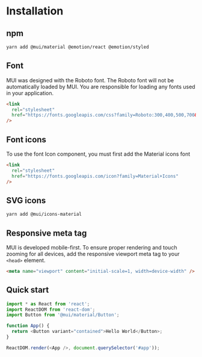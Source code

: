 # Installation

## npm

```sh
yarn add @mui/material @emotion/react @emotion/styled
```

## Font

MUI was designed with the Roboto font. The Roboto font will not be automatically loaded by MUI. You are responsible for loading any fonts used in your application.

```html
<link
  rel="stylesheet"
  href="https://fonts.googleapis.com/css?family=Roboto:300,400,500,700&display=swap"
/>
```


## Font icons

To use the font Icon component, you must first add the Material icons font

```html
<link
  rel="stylesheet"
  href="https://fonts.googleapis.com/icon?family=Material+Icons"
/>
```


## SVG icons

```sh
yarn add @mui/icons-material
```


## Responsive meta tag

MUI is developed mobile-first. To ensure proper rendering and touch zooming for all devices, add the responsive viewport meta tag to your `<head>` element.

```html
<meta name="viewport" content="initial-scale=1, width=device-width" />
```


## Quick start

```ts
import * as React from 'react';
import ReactDOM from 'react-dom';
import Button from '@mui/material/Button';

function App() {
  return <Button variant="contained">Hello World</Button>;
}

ReactDOM.render(<App />, document.querySelector('#app'));
```
